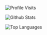 ![Profile Visits](https://komarev.com/ghpvc/?username=brookslach&color=151515)

![Github Stats](https://github-readme-stats.vercel.app/api?username=brookslach&show_icons=true&theme=dark)

![Top Languages](https://github-readme-stats.vercel.app/api/top-langs/?username=brookslach&layout=compact&theme=dark)

